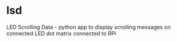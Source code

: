 # lsd
LED Scrolling Data - python app to display scrolling messages on connected LED dot matrix connected to RPi
